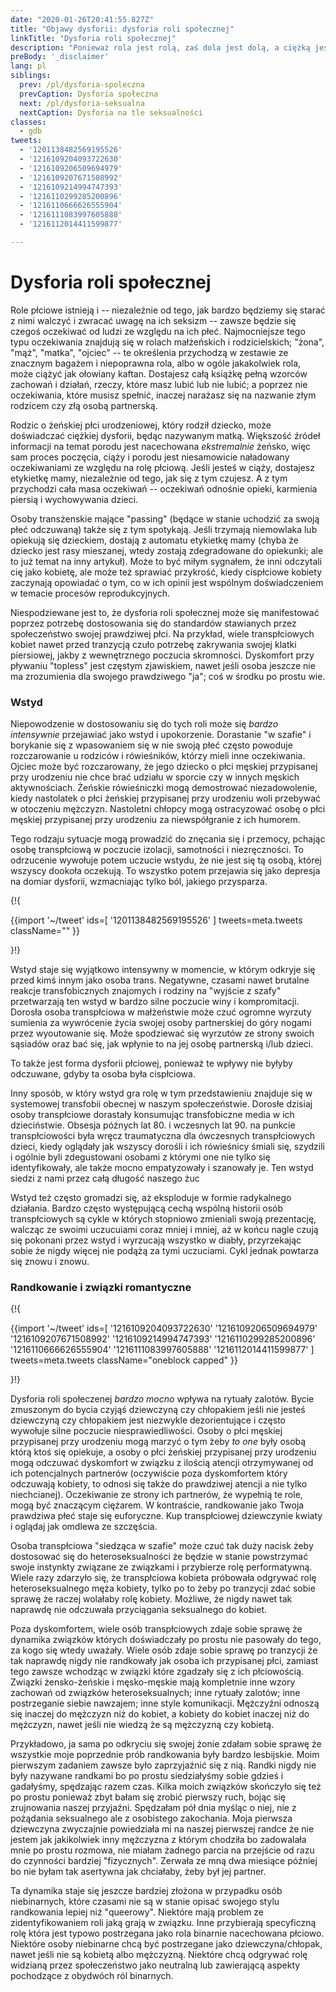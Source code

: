 ```yaml
---
date: "2020-01-26T20:41:55.827Z"
title: "Objawy dysforii: dysforia roli społecznej"
linkTitle: "Dysforia roli społecznej"
description: "Ponieważ rola jest rolą, zaś dola jest dolą, a ciężką jest dolą w złej życie roli."
preBody: '_disclaimer'
lang: pl
siblings:
  prev: /pl/dysforia-spoleczna
  prevCaption: Dysforia społeczna
  next: /pl/dysforia-seksualna
  nextCaption: Dysforia na tle seksualności
classes:
  - gdb
tweets:
  - '1201138482569195526'
  - '1216109204093722630'
  - '1216109206509694979'
  - '1216109207671508992'
  - '1216109214994747393'
  - '1216110299285200896'
  - '1216110666626555904'
  - '1216111083997605888'
  - '1216112014411599877'

---
```


# Dysforia roli społecznej

Role płciowe istnieją i -- niezależnie od tego, jak bardzo będziemy się starać z nimi walczyć i zwracać uwagę na ich seksizm -- zawsze będzie się czegoś oczekiwać od ludzi ze względu na ich płeć. Najmocniejsze tego typu oczekiwania znajdują się w rolach małżeńskich i rodzicielskich; "żona", "mąż", "matka", "ojciec" -- te określenia przychodzą w zestawie ze znacznym bagażem i niepoprawna rola, albo w ogóle jakakolwiek rola, może ciążyć jak ołowiany kaftan. Dostajesz całą książkę pełną wzorców zachowań i działań, rzeczy, które masz lubić lub nie lubić; a poprzez nie oczekiwania, które musisz spełnić, inaczej narażasz się na nazwanie złym rodzicem czy złą osobą partnerską.

Rodzic o żeńskiej płci urodzeniowej, który rodził dziecko, może doświadczać ciężkiej dysforii, będąc nazywanym matką. Większość źródeł informacji na temat porodu jest nacechowana _ekstremalnie_ żeńsko, więc sam proces poczęcia, ciąży i porodu jest niesamowicie naładowany oczekiwaniami ze względu na rolę płciową. Jeśli jesteś w ciąży, dostajesz etykietkę mamy, niezależnie od tego, jak się z tym czujesz. A z tym przychodzi cała masa oczekiwań -- oczekiwań odnośnie opieki, karmienia piersią i wychowywania dzieci.

Osoby transżenskie mające "passing" (będące w stanie uchodzić za swoją płeć odczuwaną) także się z tym spotykają. Jeśli trzymają niemowlaka lub opiekują się dzieckiem, dostają z automatu etykietkę mamy (chyba że dziecko jest rasy mieszanej, wtedy zostają zdegradowane do opiekunki; ale to już temat na inny artykuł). Może to być miłym sygnałem, że inni odczytali cię jako kobietę, ale może też sprawiać przykrość, kiedy cispłciowe kobiety zaczynają opowiadać o tym, co w ich opinii jest wspólnym doświadczeniem w temacie procesów reprodukcyjnych.

Niespodziewane jest to, że dysforia roli społecznej może się manifestować poprzez potrzebę dostosowania się do standardów stawianych przez społeczeństwo swojej prawdziwej płci. Na przykład, wiele transpłciowych kobiet nawet przed tranzycją czuło potrzebę zakrywania swojej klatki piersiowej, jakby z wewnętrznego poczucia skromności. Dyskomfort przy pływaniu "topless" jest częstym zjawiskiem, nawet jeśli osoba jeszcze nie ma zrozumienia dla swojego prawdziwego "ja"; coś w środku po prostu wie.

### Wstyd

Niepowodzenie w dostosowaniu się do tych roli może się _bardzo intensywnie_ przejawiać jako wstyd i upokorzenie. Dorastanie "w szafie" i borykanie się z wpasowaniem się w nie swoją płeć często powoduje rozczarowanie u rodziców i rówieśników, którzy mieli inne oczekiwania. Ojciec może być rozczarowany, że jego dziecko o płci męskiej przypisanej przy urodzeniu nie chce brać udziału w sporcie czy w innych męskich aktywnościach. Żeńskie rówieśniczki mogą demostrować niezadowolenie, kiedy nastolatek o płci żeńskiej przypisanej przy urodzeniu woli przebywać w otoczeniu mężczyzn. Nastoletni chłopcy mogą ostracyzować osobę o płci męskiej przypisanej przy urodzeniu za niewspółgranie z ich humorem.

Tego rodzaju sytuacje mogą prowadzić do znęcania się i przemocy, pchając osobę transpłciową w poczucie izolacji, samotności i niezręczności. To odrzucenie wywołuje potem uczucie wstydu, że nie jest się tą osobą, której wszyscy dookoła oczekują. To wszystko potem przejawia się jako depresja na domiar dysforii, wzmacniając tylko ból, jakiego przysparza.

{!{ <div class="gutter">
{{import '~/tweet' ids=[
  '1201138482569195526'
] tweets=meta.tweets className="" }}
<!--
Poczucie winy jest produktem ubocznym wstydu, wstyd jest produktem ubocznym transfobii, a transfobia jest produktem ubocznym kłamstw bazowanych na strachu.

Kiedy zdasz sobie z tego sprawę, możesz zacząć postrzegać transpłciowość jako to, czym naprawdę jest... piękną manifestację natury. Dar, który należy miłować, a nie przekleństwo, które trzeba ukryć.
-->
</div> }!}

Wstyd staje się wyjątkowo intensywny w momencie, w którym odkryje się przed kimś innym jako osoba trans. Negatywne, czasami nawet brutalne reakcje transfobicznych znajomych i rodziny na "wyjście z szafy" przetwarzają ten wstyd w bardzo silne poczucie winy i kompromitacji. Dorosła osoba transpłciowa w małżeństwie może czuć ogromne wyrzuty sumienia za wywrócenie życia swojej osoby partnerskiej do góry nogami przez wyoutowanie się. Może spodziewać się wyrzutów ze strony swoich sąsiadów oraz bać się, jak wpłynie to na jej osobę partnerską i/lub dzieci.

To także jest forma dysforii płciowej, ponieważ te wpływy nie byłyby odczuwane, gdyby ta osoba była cispłciowa.

<!-- continue verifying from there -->

Inny sposób, w który wstyd gra rolę w tym przedstawieniu znajduje się w systemowej transfobii obecnej w naszym społeczeństwie. Dorosłe dzisiaj osoby transpłciowe dorastały konsumując transfobiczne media w ich dzieciństwie. Obsesja późnych lat 80. i wczesnych lat 90. na punkcie transpłciowości była wręcz traumatyczna dla ówczesnych transpłciowych dzieci, kiedy oglądały jak wszyscy dorośli i ich rówieśnicy śmiali się, szydzili i ogólnie byli zdegustowani osobami z którymi one nie tylko się identyfikowały, ale także mocno empatyzowały i szanowały je. Ten wstyd siedzi z nami przez całą długość naszego żuc

Wstyd też często gromadzi się, aż eksploduje w formie radykalnego działania. Bardzo często występującą cechą wspólną historii osób transpłciowych są cykle w których stopniowo zmieniali swoją prezentację, walcząc ze swoimi uczucuiami coraz mniej i mniej, aż w końcu nagle czują się pokonani przez wstyd i wyrzucają wszystko w diabły, przyrzekając sobie że nigdy więcej nie podążą za tymi uczuciami. Cykl jednak powtarza się znowu i znowu.

### Randkowanie i związki romantyczne

{!{ <div class="gutter">
{{import '~/tweet' ids=[
  '1216109204093722630'
  '1216109206509694979'
  '1216109207671508992'
  '1216109214994747393'
  '1216110299285200896'
  '1216110666626555904'
  '1216111083997605888'
  '1216112014411599877'
] tweets=meta.tweets className="oneblock capped" }}
<!--
Rozumiem ten tok myślowy. Transpłciowe dziewczyny dorastają błędnie myśląc że są chłopakami, więc jest od nich oczekiwane że będą odczuwać normatywny, heteroseksualny pociąg do kobiet. Jeśli jesteś transpłciową lesbijką to przechodzisz tranzycję, ale nadal podobają Ci się kobiety. Więc to to samo, nie? Nie.

Porozmawiajmy o detalach. Na początek, warto zauwazyć że większość transpłciowych lesbijek nie doświadcza normatywnego, heteroseksualnego przyciągania do kobiet w ten sam sposób co mężczyźni "cisheci". Dysforia oraz pogmatwane uczucia odnośnie płciowości bardzo z tym mieszają.

Zanim przeszłam tranzycję, sama myśl robienia czegokolwiek seksualnego albo romantycznego z dziewczyną przyprawiała mnie o nudności ponieważ sprawiało to że czułam się jakbym przyjmowała męską rolę - rolę chłopaka, męskiego kochanka - a to sprawiało że moja utajona dysforia wchodziła na wyższy bieg.

Zaraz po tym jak przeszłam tranzycję, moja rodzina i znajomi przypuścili że będę tylko i wyłącznie, albo przynajmniej głównie, "zainteresowana" mężczyznami. Każda mainstreamowa wiadomość kulturalna o kobietach (włączając w to kobiety transpłciowe) mówiła mi że muszą mi się podobać mężczyźni.

Wiele specjalistów świadczących usługi "transpłciowej" opieki zdrowotnej operuje na bardzo, bardzo prymitywnym systemie gdzie cispłciowy lekarz zadaje Ci mnóstwo pytań, jak chociaż "jakimi zabawkami się bawiłaś jako dziecko?" żeby przekonać się czy wystarczająco pasujesz do tego czym kobieta "powinna być". A kobieta "powinna być" przyciągana seksualnie do mężczyzn.

Tak więc transpłciowe lesbijki spotykają się z mocnymi naciskami, zarówno wewnętrznymi jak i zewnętrznymi, żeby porzucić swój lesbianizm i odczuwać przyciąganie do mężczyzn. To absolutnie nie jest podobne do czegokolwiek co odczuwa jakikolwiek heteroseksualny mężczyzna, ale za to jest bardzo podobne do doświadczeń cispłciowych lesbijek!

Ostatnia rzecz - sposób w jaki jako transpłciowa lesbijka odczuwa się przyciąganie, seks i romans w stosunku do innych kobiet. Nie jest to takie samo uczucie jak "cishetowe" przyciąganie. Nie jest obarczone żadnymi z tych dziwnych, prymitywnych oczekiwań. Nie widzę nic z tego w swoim życiu.

Kiedy czytam "cishetowe" doświadczenia ich seksualności, nie czuję nic poza alienacją. Kiedy czytam doświadczenia lesbijskie, rezonują ze mną głęboko i rozpoznaję w nich niektóre elementy tego jak ja doświadczam mojej seksualności w stosunku do ludzi których kocham i do których czuję przyciąganie.
-->
</div> }!}

Dysforia roli społeczenej _bardzo mocno_ wpływa na rytuały zalotów. Bycie zmuszonym do bycia czyjąś dziewczyną czy chłopakiem jeśli nie jesteś dziewczyną czy chłopakiem jest niezwykle dezorientujące i często wywołuje silne poczucie niesprawiedliwości. Osoby o płci męskiej przypisanej przy urodzeniu mogą marzyć o tym żeby _to one_ były osobą którą ktoś się opiekuje, a osoby o płci żeńskiej przypisanej przy urodzeniu mogą odczuwać dyskomfort w związku z ilością atencji otrzymywanej od ich potencjalnych partnerów (oczywiście poza dyskomfortem który odczuwają kobiety, to odnosi się także do prawdziwej atencji a nie tylko niechcianej). Oczekiwanie ze strony ich partnerów, że wypełnią te role, mogą być znaczącym ciężarem. W kontraście, randkowanie jako Twoja prawdziwa płeć staje się euforyczne. Kup transpłciowej dziewczynie kwiaty i oglądaj jak omdlewa ze szczęścia.

Osoba transpłciowa "siedząca w szafie" może czuć tak duży nacisk żeby dostosować się do heteroseksualności że będzie w stanie powstrzymać swoje instynkty związane ze związkami i przybierze rolę performatywną. Wiele razy zdarzyło się, że transpłciowa kobieta próbowała odgrywać rolę heteroseksualnego męża kobiety, tylko po to żeby po tranzycji zdać sobie sprawę że raczej wolałaby rolę kobiety. Możliwe, że nigdy nawet tak naprawdę nie odczuwała przyciągania seksualnego do kobiet.

Poza dyskomfortem, wiele osób transpłciowych zdaje sobie sprawę że dynamika związków których doświadczały po prostu nie pasowały do tego, za kogo się wtedy uważały. Wiele osób zdaje sobie sprawę po tranzycji że tak naprawdę nigdy nie randkowały jak osoba ich przypisanej płci, zamiast tego zawsze wchodząc w związki które zgadzały się z ich płciowością. Związki żensko-żeńskie i męsko-męskie mają kompletnie inne wzory zachowań od związków heteroseksualnych; inne rytuały zalotów; inne postrzeganie siebie nawzajem; inne style komunikacji. Mężczyźni odnoszą się inaczej do mężczyzn niż do kobiet, a kobiety do kobiet inaczej niż do mężczyzn, nawet jeśli nie wiedzą że są mężczyzną czy kobietą.

Przykładowo, ja sama po odkryciu się swojej żonie zdałam sobie sprawę że wszystkie moje poprzednie prób randkowania były bardzo lesbijskie. Moim pierwszym zadaniem zawsze było zaprzyjaźnić się z nią. Randki nigdy nie były nazywane randkami bo po prostu siedziałyśmy sobie gdzieś i gadałyśmy, spędzając razem czas. Kilka moich związków skończyło się też po prostu ponieważ zbyt bałam się zrobić pierwszy ruch, bojąc się zrujnowania naszej przyjaźni. Spędzałam pół dnia myśląc o niej, nie z pożądania seksualnego ale z osobistego zakochania. Moja pierwsza dziewczyna zwyczajnie powiedziała mi na naszej pierwszej randce że nie jestem jak jakikolwiek inny mężczyzna z którym chodziła bo zadowalała mnie po prostu rozmowa, nie miałam żadnego parcia na przejście od razu do czynności bardziej "fizycznych". Zerwała ze mną dwa miesiące później bo nie byłam tak asertywna jak chciałaby, żeby był jej partner.

Ta dynamika staje się jeszcze bardziej złożona w przypadku osób niebinarnych, które czasami nie są w stanie opisać swojego stylu randkowania lepiej niż "queerowy". Niektóre mają problem ze zidentyfikowaniem roli jaką grają w związku. Inne przybierają specyficzną rolę która jest typowo postrzegana jako rola binarnie nacechowana płciowo. Niektóre osoby niebinarne chcą być postrzegane jako dziewczyna/chłopak, nawet jeśli nie są kobietą albo mężczyzną. Niektóre chcą odgrywać rolę widzianą przez społeczeństwo jako neutralną lub zawierającą aspekty pochodzące z obydwóch ról binarnych.
